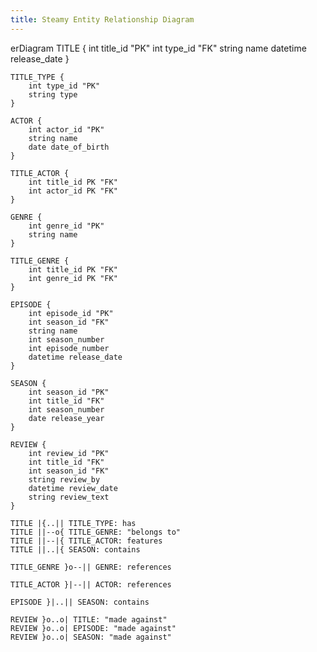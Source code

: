 ```yaml
---
title: Steamy Entity Relationship Diagram
---
```

erDiagram
    TITLE {
        int title_id "PK"
        int type_id "FK"
        string name
        datetime release_date
    }

    TITLE_TYPE {
        int type_id "PK"
        string type
    }

    ACTOR {
        int actor_id "PK"
        string name
        date date_of_birth
    }

    TITLE_ACTOR {
        int title_id PK "FK"
        int actor_id PK "FK"
    }

    GENRE {
        int genre_id "PK"
        string name
    }

    TITLE_GENRE {
        int title_id PK "FK"
        int genre_id PK "FK"
    }

    EPISODE {
        int episode_id "PK"
        int season_id "FK"
        string name
        int season_number
        int episode_number
        datetime release_date
    }

    SEASON {
        int season_id "PK"
        int title_id "FK"
        int season_number
        date release_year
    }

    REVIEW {
        int review_id "PK"
        int title_id "FK"
        int season_id "FK"
        string review_by
        datetime review_date
        string review_text
    }

    TITLE |{..|| TITLE_TYPE: has
    TITLE ||--o{ TITLE_GENRE: "belongs to"
    TITLE ||--|{ TITLE_ACTOR: features
    TITLE ||..|{ SEASON: contains
    
    TITLE_GENRE }o--|| GENRE: references

    TITLE_ACTOR }|--|| ACTOR: references

    EPISODE }|..|| SEASON: contains

    REVIEW }o..o| TITLE: "made against"
    REVIEW }o..o| EPISODE: "made against"
    REVIEW }o..o| SEASON: "made against"
